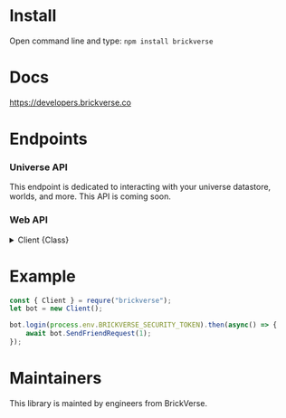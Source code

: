 # Install
Open command line and type: ``npm install brickverse``

# Docs
https://developers.brickverse.co

# Endpoints
### Universe API
This endpoint is dedicated to interacting with your universe datastore, worlds, and more. This API is coming soon.

### Web API
<details>
<summary>Client {Class}</summary>

### **Important**

### `new Client()`
Creates a new Client class

### `Client.login(token: string)`
Authenticate the Client with your .BRICKVERSE_SECURITY_TOKEN token (recommended: store in .env file)

### **Endpoints**

### `Client.SendFriendRequest(userId: numer)`
Send friend request to userId

### `Client.GetFriends(userId: numer)`
Get table of friends from requested userId
</details>

# Example
```js
const { Client } = requre("brickverse");
let bot = new Client();

bot.login(process.env.BRICKVERSE_SECURITY_TOKEN).then(async() => {
    await bot.SendFriendRequest(1);
});
```

# Maintainers
This library is mainted by engineers from BrickVerse.